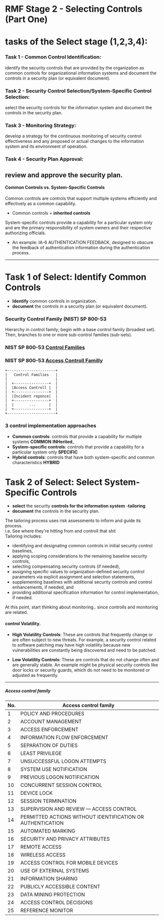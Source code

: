 # RMF Stage 2 - Selecting Controls (Part One)
# tasks of the Select stage (1,2,3,4):
### Task 1 - Common Control Identification:
identify the security controls that are provided by the organization as common controls for organizational information systems and document the controls in a security plan (or equivalent document).

### Task 2 - Security Control Selection/System-Specific Control Selection:
select the security controls for the information system and document the controls in the security plan.


### Task 3 - Monitoring Strategy:
develop a strategy for the continuous monitoring of security control effectiveness and any proposed or actual changes to the information system and its environment of operation.

### Task 4 - Security Plan Approval:
review and approve the security plan.
---
#### Common Controls vs. System-Specific Controls

Common controls are controls that support multiple systems efficiently and effectively as a common capability. 
 - Common controls = __inherited controls__

System-specific controls provide a capability for a particular system only and are the primary responsibility of system owners and their respective authorizing officials. 
- An example: IA-6 AUTHENTICATION FEEDBACK, designed to obscure the feedback of authentication information during the authentication process.
---

# Task 1 of Select: Identify Common Controls
- __Identify__ common controls in organization.
- __document__ the controls in a security plan (or equivalent document).

### Security Control Family (NIST) SP 800-53
Hierarchy in control family; begin with a base control family (broadest set). Then, branches to one or more sub-control families (sub-sets).

### NIST SP 800-53 [Control Families](https://csrc.nist.gov/projects/cprt/catalog#/cprt/framework/version/SP_800_53_5_1_1/home)
### NIST  SP 800-53 [Access Controll Familly](https://csrc.nist.gov/projects/cprt/catalog#/cprt/framework/version/SP_800_53_5_1_1/home?element=AC)

```WASSSSUPPPPPP !!
+----------------------+
|   Control Families   |
|                      |
|  +----------------+  |
|  |Access Controll |  |
|  +----------------+  |
|  |Incident reponce|  |  
|  +----------------+  |
|  |       ...      |  | 
|  +----------------+  |
+----------------------+
```

### 3 control implementation approaches
- __Common controls__: controls that provide a capability for multiple systems  __COMMON__ __INHerited___
- __System-specific controls__: controls that provide a capability for a particular system only __SPECIFIC__
- __Hybrid controls__: controls that have both system-specific and common characteristics __HYBRID__

# Task 2 of Select: Select System-Specific Controls
- __select__ the security __controls for the information system__ 
-__tailoring__
- __document__ the controls in the security plan.


The tailoring process uses risk assessments to inform and guide its process. \
i.e. See where they're hitting from and controll that shit \
Tailoring includes:

- identifying and designating common controls in initial security control baselines,
- applying scoping considerations to the remaining baseline security controls,
- selecting compensating security controls (if needed),
- assigning specific values to organization-defined security control parameters via explicit assignment and selection statements,
- supplementing baselines with additional security controls and control enhancements, if needed, and
- providing additional specification information for control implementation, if needed.

At this point, start thinking about monitoring.. since controlls and monitoring are related. 

#### control Volatility. 

- __High Volatility Controls__:
These are controls that frequently change or are often subject to new threats. For example, a security control related to software patching may have high volatility because new vulnerabilities are constantly being discovered and need to be patched.

- __Low Volatility Controls__:
These are controls that do not change often and are generally stable. An example might be physical security controls like door locks or security guards, which do not need to be monitored or adjusted as frequently.
---

##### Access control family  
| No. |  Access control family                                   |
|-----|----------------------------------------------------------|
| 1   | POLICY AND PROCEDURES                                    |
| 2   | ACCOUNT MANAGEMENT                                       |
| 3   | ACCESS ENFORCEMENT                                       |
| 4   | INFORMATION FLOW ENFORCEMENT                             |
| 5   | SEPARATION OF DUTIES                                     |
| 6   | LEAST PRIVILEGE                                          |
| 7   | UNSUCCESSFUL LOGON ATTEMPTS                              |
| 8   | SYSTEM USE NOTIFICATION                                  |
| 9   | PREVIOUS LOGON NOTIFICATION                              |
| 10  | CONCURRENT SESSION CONTROL                               |
| 11  | DEVICE LOCK                                              |
| 12  | SESSION TERMINATION                                      |
| 13  | SUPERVISION AND REVIEW — ACCESS CONTROL                   |
| 14  | PERMITTED ACTIONS WITHOUT IDENTIFICATION OR AUTHENTICATION |
| 15  | AUTOMATED MARKING                                        |
| 16  | SECURITY AND PRIVACY ATTRIBUTES                           |
| 17  | REMOTE ACCESS                                            |
| 18  | WIRELESS ACCESS                                          |
| 19  | ACCESS CONTROL FOR MOBILE DEVICES                        |
| 20  | USE OF EXTERNAL SYSTEMS                                  |
| 21  | INFORMATION SHARING                                      |
| 22  | PUBLICLY ACCESSIBLE CONTENT                              |
| 23  | DATA MINING PROTECTION                                   |
| 24  | ACCESS CONTROL DECISIONS                                 |
| 25  | REFERENCE MONITOR                                        |

